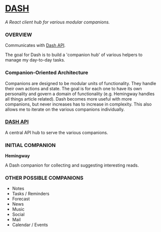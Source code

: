 # [DASH](http://dash-hub.herokuapp.com/)
_A React client hub for various modular companions._

### OVERVIEW
Communicates with [Dash API](https://github.com/alanbsmith/dash_api).

The goal for Dash is to build a 'companion hub' of various helpers to manage my day-to-day tasks.

### Companion-Oriented Architecture
Companions are designed to be modular units of functionality. They handle their own actions and state. The goal is for each one to have its own personality and govern a domain of functionality (e.g. Hemingway handles all things article related). Dash becomes more useful with more companions, but never increases has to increase in complexity. This also allows me to iterate on the various companions individually.

### [DASH API](https://github.com/alanbsmith/dash_api)
A central API hub to serve the various companions.

### INITIAL COMPANION
**Hemingway**

A Dash companion for collecting and suggesting interesting reads.

### OTHER POSSIBLE COMPANIONS
* Notes
* Tasks / Reminders
* Forecast
* News
* Music
* Social
* Mail
* Calendar / Events
